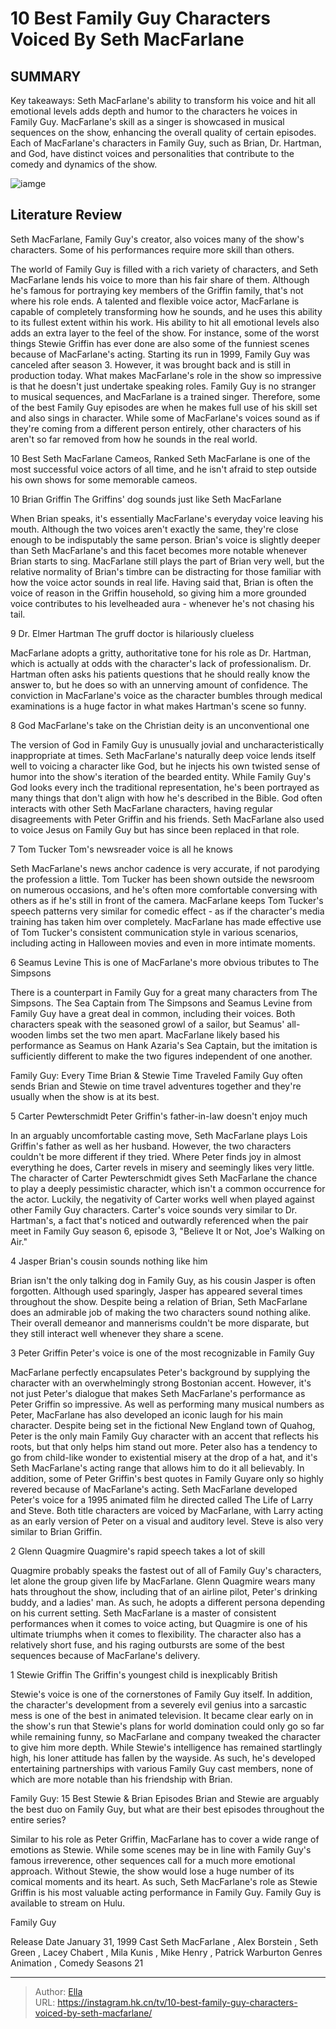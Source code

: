 # 10 Best Family Guy Characters Voiced By Seth MacFarlane


## SUMMARY 


 Key takeaways: 
 Seth MacFarlane&#39;s ability to transform his voice and hit all emotional levels adds depth and humor to the characters he voices in Family Guy. 
 MacFarlane&#39;s skill as a singer is showcased in musical sequences on the show, enhancing the overall quality of certain episodes. 
 Each of MacFarlane&#39;s characters in Family Guy, such as Brian, Dr. Hartman, and God, have distinct voices and personalities that contribute to the comedy and dynamics of the show. 

![iamge](https://static1.srcdn.com/wordpress/wp-content/uploads/2024/01/untitled-design-32.jpg)

## Literature Review
Seth MacFarlane, Family Guy&#39;s creator, also voices many of the show&#39;s characters. Some of his performances require more skill than others.




The world of Family Guy is filled with a rich variety of characters, and Seth MacFarlane lends his voice to more than his fair share of them. Although he&#39;s famous for portraying key members of the Griffin family, that&#39;s not where his role ends. A talented and flexible voice actor, MacFarlane is capable of completely transforming how he sounds, and he uses this ability to its fullest extent within his work. His ability to hit all emotional levels also adds an extra layer to the feel of the show. For instance, some of the worst things Stewie Griffin has ever done are also some of the funniest scenes because of MacFarlane&#39;s acting.
Starting its run in 1999, Family Guy was canceled after season 3. However, it was brought back and is still in production today. What makes MacFarlane&#39;s role in the show so impressive is that he doesn&#39;t just undertake speaking roles. Family Guy is no stranger to musical sequences, and MacFarlane is a trained singer. Therefore, some of the best Family Guy episodes are when he makes full use of his skill set and also sings in character. While some of MacFarlane&#39;s voices sound as if they&#39;re coming from a different person entirely, other characters of his aren&#39;t so far removed from how he sounds in the real world.
            
 
 10 Best Seth MacFarlane Cameos, Ranked 
Seth MacFarlane is one of the most successful voice actors of all time, and he isn&#39;t afraid to step outside his own shows for some memorable cameos.













 








 10  Brian Griffin 
The Griffins&#39; dog sounds just like Seth MacFarlane
        

When Brian speaks, it&#39;s essentially MacFarlane&#39;s everyday voice leaving his mouth. Although the two voices aren&#39;t exactly the same, they&#39;re close enough to be indisputably the same person. Brian&#39;s voice is slightly deeper than Seth MacFarlane&#39;s and this facet becomes more notable whenever Brian starts to sing. MacFarlane still plays the part of Brian very well, but the relative normality of Brian&#39;s timbre can be distracting for those familiar with how the voice actor sounds in real life. Having said that, Brian is often the voice of reason in the Griffin household, so giving him a more grounded voice contributes to his levelheaded aura - whenever he&#39;s not chasing his tail.





 9  Dr. Elmer Hartman 
The gruff doctor is hilariously clueless
        


MacFarlane adopts a gritty, authoritative tone for his role as Dr. Hartman, which is actually at odds with the character&#39;s lack of professionalism. Dr. Hartman often asks his patients questions that he should really know the answer to, but he does so with an unnerving amount of confidence. The conviction in MacFarlane&#39;s voice as the character bumbles through medical examinations is a huge factor in what makes Hartman&#39;s scene so funny.





 8  God 
MacFarlane&#39;s take on the Christian deity is an unconventional one


 







The version of God in Family Guy is unusually jovial and uncharacteristically inappropriate at times. Seth MacFarlane&#39;s naturally deep voice lends itself well to voicing a character like God, but he injects his own twisted sense of humor into the show&#39;s iteration of the bearded entity. While Family Guy&#39;s God looks every inch the traditional representation, he&#39;s been portrayed as many things that don&#39;t align with how he&#39;s described in the Bible. God often interacts with other Seth MacFarlane characters, having regular disagreements with Peter Griffin and his friends.
Seth MacFarlane also used to voice Jesus on Family Guy but has since been replaced in that role. 






 7  Tom Tucker 
Tom&#39;s newsreader voice is all he knows
        

Seth MacFarlane&#39;s news anchor cadence is very accurate, if not parodying the profession a little. Tom Tucker has been shown outside the newsroom on numerous occasions, and he&#39;s often more comfortable conversing with others as if he&#39;s still in front of the camera. MacFarlane keeps Tom Tucker&#39;s speech patterns very similar for comedic effect - as if the character&#39;s media training has taken him over completely. MacFarlane has made effective use of Tom Tucker&#39;s consistent communication style in various scenarios, including acting in Halloween movies and even in more intimate moments.





 6  Seamus Levine 
This is one of MacFarlane&#39;s more obvious tributes to The Simpsons
        

There is a counterpart in Family Guy for a great many characters from The Simpsons. The Sea Captain from The Simpsons and Seamus Levine from Family Guy have a great deal in common, including their voices. Both characters speak with the seasoned growl of a sailor, but Seamus&#39; all-wooden limbs set the two men apart. MacFarlane likely based his performance as Seamus on Hank Azaria&#39;s Sea Captain, but the imitation is sufficiently different to make the two figures independent of one another.
            
 
 Family Guy: Every Time Brian &amp; Stewie Time Traveled 
Family Guy often sends Brian and Stewie on time travel adventures together and they&#39;re usually when the show is at its best.









 5  Carter Pewterschmidt 
Peter Griffin&#39;s father-in-law doesn&#39;t enjoy much
        

In an arguably uncomfortable casting move, Seth MacFarlane plays Lois Griffin&#39;s father as well as her husband. However, the two characters couldn&#39;t be more different if they tried. Where Peter finds joy in almost everything he does, Carter revels in misery and seemingly likes very little. The character of Carter Pewterschmidt gives Seth MacFarlane the chance to play a deeply pessimistic character, which isn&#39;t a common occurrence for the actor. Luckily, the negativity of Carter works well when played against other Family Guy characters.
Carter&#39;s voice sounds very similar to Dr. Hartman&#39;s, a fact that&#39;s noticed and outwardly referenced when the pair meet in Family Guy season 6, episode 3, &#34;Believe It or Not, Joe&#39;s Walking on Air.&#34; 






 4  Jasper 
Brian&#39;s cousin sounds nothing like him
        

Brian isn&#39;t the only talking dog in Family Guy, as his cousin Jasper is often forgotten. Although used sparingly, Jasper has appeared several times throughout the show. Despite being a relation of Brian, Seth MacFarlane does an admirable job of making the two characters sound nothing alike. Their overall demeanor and mannerisms couldn&#39;t be more disparate, but they still interact well whenever they share a scene.





 3  Peter Griffin 
Peter&#39;s voice is one of the most recognizable in Family Guy


 







MacFarlane perfectly encapsulates Peter&#39;s background by supplying the character with an overwhelmingly strong Bostonian accent. However, it&#39;s not just Peter&#39;s dialogue that makes Seth MacFarlane&#39;s performance as Peter Griffin so impressive. As well as performing many musical numbers as Peter, MacFarlane has also developed an iconic laugh for his main character.
Despite being set in the fictional New England town of Quahog, Peter is the only main Family Guy character with an accent that reflects his roots, but that only helps him stand out more. Peter also has a tendency to go from child-like wonder to existential misery at the drop of a hat, and it&#39;s Seth MacFarlane&#39;s acting range that allows him to do it all believably. In addition, some of Peter Griffin&#39;s best quotes in Family Guyare only so highly revered because of MacFarlane&#39;s acting.
Seth MacFarlane developed Peter&#39;s voice for a 1995 animated film he directed called The Life of Larry and Steve. Both title characters are voiced by MacFarlane, with Larry acting as an early version of Peter on a visual and auditory level. Steve is also very similar to Brian Griffin. 






 2  Glenn Quagmire 
Quagmire&#39;s rapid speech takes a lot of skill
        

Quagmire probably speaks the fastest out of all of Family Guy&#39;s characters, let alone the group given life by MacFarlane. Glenn Quagmire wears many hats throughout the show, including that of an airline pilot, Peter&#39;s drinking buddy, and a ladies&#39; man. As such, he adopts a different persona depending on his current setting. Seth MacFarlane is a master of consistent performances when it comes to voice acting, but Quagmire is one of his ultimate triumphs when it comes to flexibility. The character also has a relatively short fuse, and his raging outbursts are some of the best sequences because of MacFarlane&#39;s delivery.





 1  Stewie Griffin 
The Griffin&#39;s youngest child is inexplicably British


 







Stewie&#39;s voice is one of the cornerstones of Family Guy itself. In addition, the character&#39;s development from a severely evil genius into a sarcastic mess is one of the best in animated television. It became clear early on in the show&#39;s run that Stewie&#39;s plans for world domination could only go so far while remaining funny, so MacFarlane and company tweaked the character to give him more depth. While Stewie&#39;s intelligence has remained startlingly high, his loner attitude has fallen by the wayside. As such, he&#39;s developed entertaining partnerships with various Family Guy cast members, none of which are more notable than his friendship with Brian.
            
 
 Family Guy: 15 Best Stewie &amp; Brian Episodes 
Brian and Stewie are arguably the best duo on Family Guy, but what are their best episodes throughout the entire series?




Similar to his role as Peter Griffin, MacFarlane has to cover a wide range of emotions as Stewie. While some scenes may be in line with Family Guy&#39;s famous irreverence, other sequences call for a much more emotional approach. Without Stewie, the show would lose a huge number of its comical moments and its heart. As such, Seth MacFarlane&#39;s role as Stewie Griffin is his most valuable acting performance in Family Guy.
Family Guy is available to stream on Hulu. 

 Family Guy 

 Release Date   January 31, 1999    Cast   Seth MacFarlane , Alex Borstein , Seth Green , Lacey Chabert , Mila Kunis , Mike Henry , Patrick Warburton    Genres   Animation , Comedy    Seasons   21    





---

> Author: [Ella](https://instagram.hk.cn/)  
> URL: https://instagram.hk.cn/tv/10-best-family-guy-characters-voiced-by-seth-macfarlane/  

